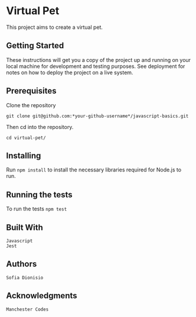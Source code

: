# Virtual Pet

This project aims to create a virtual pet.

## Getting Started

These instructions will get you a copy of the project up and running on your local machine for development and testing    purposes. See deployment for notes on how to deploy the project on a live system.

## Prerequisites

Clone the repository

`git clone git@github.com:*your-github-username*/javascript-basics.git`

Then cd into the repository.

`cd virtual-pet/`

## Installing

Run `npm install` to install the necessary libraries required for Node.js to run.

## Running the tests

To run the tests `npm test`

## Built With

    Javascript
    Jest

## Authors

    Sofia Dionisio

## Acknowledgments

    Manchester Codes 

